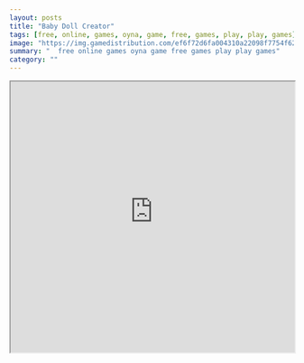 ```yaml
---
layout: posts
title: "Baby Doll Creator"
tags: [free, online, games, oyna, game, free, games, play, play, games]
image: "https://img.gamedistribution.com/ef6f72d6fa004310a22098f7754f62f9-512x384.jpeg"
summary: "  free online games oyna game free games play play games"
category: ""
---
```




<iframe width="100%" height="480px;" src="https://html5.gamedistribution.com/ef6f72d6fa004310a22098f7754f62f9/"></iframe>